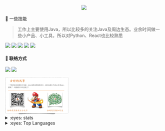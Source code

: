 
<p align="center">

<img src="https://quotes-github-readme.vercel.app/api?type=horizontal&theme=dark&quote=程序员，喜欢写代码，喜欢做产品，喜欢分享技术知识，努力成为全栈，独立开发者。&author=古时的风筝"  />

</p>


:strawberry: 一些技能

> 工作上主要使用Java，所以比较多的关注Java及周边生态。业余时间做一些小产品、小工具，所以对Python、React也比较熟悉

![](https://img.shields.io/badge/Java-orange?style=for-the-badge&logo=java&logoColor=white)
![](https://img.shields.io/badge/TypeScript-blue?style=for-the-badge&logo=typescript&logoColor=white)
![](https://img.shields.io/badge/docker-3774A6?style=for-the-badge&logo=docker&logoColor=white)
![](https://img.shields.io/badge/Python-FFD749?style=for-the-badge&logo=python&logoColor=white)
![](https://img.shields.io/badge/React-003221?style=for-the-badge&logo=React&logoColor=06D7FF)


#### :link: 联络方式

<p align="left">
  <img src="https://img.shields.io/badge/我的博客-古时的风筝-orange?style=for-the-badge&link=https://moonkite.cn" /> 
  <a href="https://twitter.com/moon_kites"><img src="https://img.shields.io/badge/Twitter-blue?style=for-the-badge" /> 
 </a>
</p>

<img alt="公众号：古时的风筝" src="https://raw.githubusercontent.com/huzhicheng/huzhicheng/main/person.jpg" width="40%" />


<details>
<summary>:eyes: stats</summary>

![ stats](https://github-readme-stats.vercel.app/api?username=huzhicheng&show_icons=true&theme=radical)

</details>
<details>
<summary>:eyes: Top Languages</summary>
  
[![Top Langs](https://github-readme-stats.vercel.app/api/top-langs/?username=huzhicheng&layout=compact)](https://github.com/huzhicheng/github-readme-stats)

</details>




